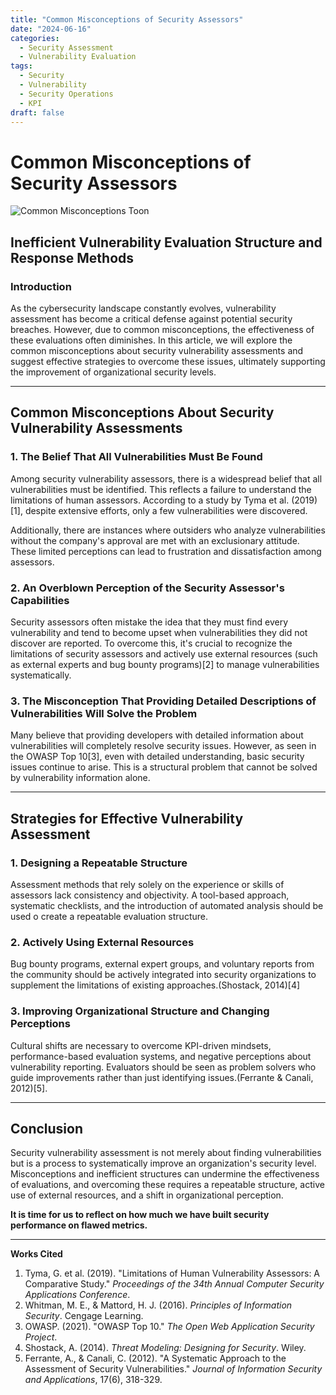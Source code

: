 ```yaml
---
title: "Common Misconceptions of Security Assessors"
date: "2024-06-16"
categories:
  - Security Assessment
  - Vulnerability Evaluation
tags:
  - Security
  - Vulnerability
  - Security Operations
  - KPI
draft: false
---
```


# Common Misconceptions of Security Assessors

![Common Misconceptions Toon](/images/post/misconceptions-of-security-assessors.webp)

## Inefficient Vulnerability Evaluation Structure and Response Methods

### Introduction

As the cybersecurity landscape constantly evolves, vulnerability assessment has become a critical defense against potential security breaches. However, due to common misconceptions, the effectiveness of these evaluations often diminishes. In this article, we will explore the common misconceptions about security vulnerability assessments and suggest effective strategies to overcome these issues, ultimately supporting the improvement of organizational security levels.

---

## Common Misconceptions About Security Vulnerability Assessments

### 1. The Belief That All Vulnerabilities Must Be Found

Among security vulnerability assessors, there is a widespread belief that all vulnerabilities must be identified. This reflects a failure to understand the limitations of human assessors. According to a study by Tyma et al. (2019)[1], despite extensive efforts, only a few vulnerabilities were discovered. 

Additionally, there are instances where outsiders who analyze vulnerabilities without the company's approval are met with an exclusionary attitude. These limited perceptions can lead to frustration and dissatisfaction among assessors.

### 2. An Overblown Perception of the Security Assessor's Capabilities

Security assessors often mistake the idea that they must find every vulnerability and tend to become upset when vulnerabilities they did not discover are reported. To overcome this, it's crucial to recognize the limitations of security assessors and actively use external resources (such as external experts and bug bounty programs)[2] to manage vulnerabilities systematically.

### 3. The Misconception That Providing Detailed Descriptions of Vulnerabilities Will Solve the Problem

Many believe that providing developers with detailed information about vulnerabilities will completely resolve security issues. However, as seen in the OWASP Top 10[3], even with detailed understanding, basic security issues continue to arise. This is a structural problem that cannot be solved by vulnerability information alone.

---

## Strategies for Effective Vulnerability Assessment

### 1. Designing a Repeatable Structure

Assessment methods that rely solely on the experience or skills of assessors lack consistency and objectivity. A tool-based approach, systematic checklists, and the introduction of automated analysis should be used o create a repeatable evaluation structure.

### 2. Actively Using External Resources

Bug bounty programs, external expert groups, and voluntary reports from the community should be actively integrated into security organizations to supplement the limitations of existing approaches.(Shostack, 2014)[4]

### 3. Improving Organizational Structure and Changing Perceptions

Cultural shifts are necessary to overcome KPI-driven mindsets, performance-based evaluation systems, and negative perceptions about vulnerability reporting. Evaluators should be seen as problem solvers who guide improvements rather than just identifying issues.(Ferrante & Canali, 2012)[5].

---

## Conclusion

Security vulnerability assessment is not merely about finding vulnerabilities but is a process to systematically improve an organization's security level. Misconceptions and inefficient structures can undermine the effectiveness of evaluations, and overcoming these requires a repeatable structure, active use of external resources, and a shift in organizational perception.

**It is time for us to reflect on how much we have built security performance on flawed metrics.**

---

**Works Cited**

1. Tyma, G. et al. (2019). "Limitations of Human Vulnerability Assessors: A Comparative Study." *Proceedings of the 34th Annual Computer Security Applications Conference*.
2. Whitman, M. E., & Mattord, H. J. (2016). *Principles of Information Security*. Cengage Learning.
3. OWASP. (2021). "OWASP Top 10." *The Open Web Application Security Project*.
4. Shostack, A. (2014). *Threat Modeling: Designing for Security*. Wiley.
5. Ferrante, A., & Canali, C. (2012). "A Systematic Approach to the Assessment of Security Vulnerabilities." *Journal of Information Security and Applications*, 17(6), 318-329.
